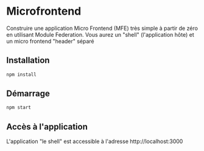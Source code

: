 # Microfrontend
Construire une application Micro Frontend (MFE) très simple à partir de zéro en utilisant Module Federation. Vous aurez un "shell" (l'application hôte) et un micro frontend "header" séparé

## Installation

```bash
npm install
```

## Démarrage

```bash
npm start
```

## Accès à l'application

L'application "le shell" est accessible à l'adresse http://localhost:3000